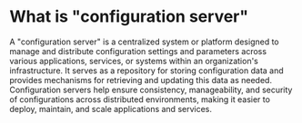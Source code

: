 # What is "configuration server"

A "configuration server" is a centralized system or platform designed to manage and distribute configuration settings and parameters across various applications, services, or systems within an organization's infrastructure. It serves as a repository for storing configuration data and provides mechanisms for retrieving and updating this data as needed. Configuration servers help ensure consistency, manageability, and security of configurations across distributed environments, making it easier to deploy, maintain, and scale applications and services.
